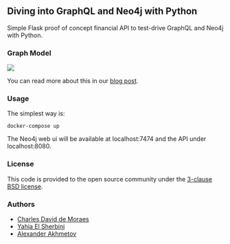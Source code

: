 ## Diving into GraphQL and Neo4j with Python

Simple Flask proof of concept financial API to test-drive GraphQL and Neo4j with Python.

### Graph Model

![](https://i.imgur.com/hEK4e1E.png)

You can read more about this in our [blog post](https://medium.com/elements/diving-into-graphql-and-neo4j-with-python-244ec39ddd94).

### Usage

The simplest way is:

``` shell
docker-compose up
```

The Neo4j web ui will be available at localhost:7474 and the API under localhost:8080.

### License

This code is provided to the open source community under the [3-clause BSD license](LICENSE).

### Authors

* [Charles David de Moraes](https://github.com/streeck)
* [Yahia El Sherbini](https://github.com/yelsherbini)
* [Alexander Akhmetov](https://github.com/alexander-akhmetov)
